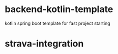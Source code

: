 # backend-kotlin-template
kotlin spring boot template for fast project starting
# strava-integration
